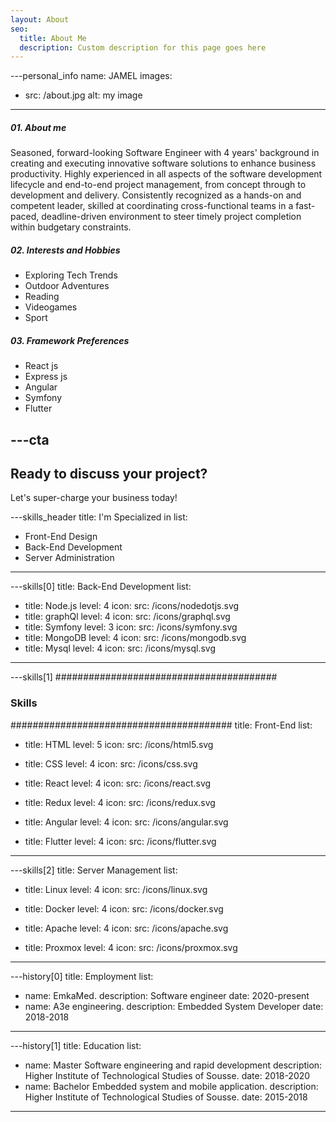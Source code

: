 ```yaml
---
layout: About
seo:
  title: About Me
  description: Custom description for this page goes here
---
```




---personal_info
name: JAMEL
images:
  - src: /about.jpg
    alt: my image
---
##### <span>01.</span> About me

Seasoned, forward-looking Software Engineer with 4 years' background in creating and executing innovative software solutions to enhance business productivity. Highly experienced in all aspects of the software development lifecycle and end-to-end project management, from concept through to development and delivery. Consistently recognized as a hands-on and competent leader, skilled at coordinating cross-functional teams in a fast-paced, deadline-driven environment to steer timely project completion within budgetary constraints.

##### <span>02.</span> Interests and Hobbies
- Exploring Tech Trends
- Outdoor Adventures
- Reading
- Videogames
- Sport

##### <span>03.</span> Framework Preferences

* React js
* Express js
* Angular
* Symfony
* Flutter

---cta
---
## Ready to discuss your project?

Let's super-charge your business today!


---skills_header
title: I'm Specialized in
list:
  - Front-End Design
  - Back-End Development
  - Server Administration
---



---skills[0]
title: Back-End Development
list:
  - title: Node.js
    level: 4
    icon:
      src: /icons/nodedotjs.svg
  - title: graphQl
    level: 4
    icon:
      src: /icons/graphql.svg
  - title: Symfony
    level: 3
    icon:
      src: /icons/symfony.svg
  - title: MongoDB
    level: 4
    icon:
      src: /icons/mongodb.svg
  - title: Mysql
    level: 4
    icon:
      src: /icons/mysql.svg
---



---skills[1]
########################################
### Skills
########################################
title: Front-End
list:
  - title: HTML
    level: 5
    icon:
      src: /icons/html5.svg
  - title: CSS
    level: 4
    icon:
      src: /icons/css.svg
  - title: React
    level: 4
    icon:
      src: /icons/react.svg
  - title: Redux
    level: 4
    icon:
      src: /icons/redux.svg

  - title: Angular
    level: 4
    icon:
      src: /icons/angular.svg

  - title: Flutter
    level: 4
    icon:
      src: /icons/flutter.svg
 
---


---skills[2]
title: Server Management
list:
  - title: Linux 
    level: 4
    icon:
      src: /icons/linux.svg

  - title: Docker 
    level: 4
    icon:
      src: /icons/docker.svg

  - title: Apache
    level: 4
    icon:
      src: /icons/apache.svg

  - title: Proxmox
    level: 4
    icon:
      src: /icons/proxmox.svg
---

---history[0]
title: Employment
list:
  - name: EmkaMed.
    description: Software engineer 
    date: 2020-present
  - name: A3e engineering.
    description: Embedded System Developer
    date: 2018-2018
---



---history[1]
title: Education
list:
  - name: Master Software engineering and rapid development 
    description: Higher Institute of Technological Studies of Sousse.
    date: 2018-2020
  - name: Bachelor Embedded system and mobile application.
    description: Higher Institute of Technological Studies of Sousse.
    date: 2015-2018
---